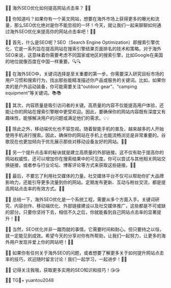 🎉✨ 海外SEO优化如何提高网站点击率？ 🎉✨

🚀🚀 你知道吗？如果你有一个英文网站，想要在海外市场上获得更多的曝光和流量，那么SEO优化绝对是你不能忽视的一环！今天，就让我们一起来聊聊如何通过海外SEO优化来提高你的网站点击率吧！🎯🎯

🌈🌈 首先，什么是SEO呢？SEO（Search Engine Optimization）即搜索引擎优化，它是一系列旨在提高网站在搜索引擎结果页面排名的技术和策略。对于海外SEO来说，这意味着你需要考虑不同国家或地区的搜索引擎，比如Google在美国的地位就像百度在中国一样重要。🔍🔍

🌈🌈 在海外SEO中，关键词选择是至关重要的第一步。你需要深入研究目标市场的用户习惯和搜索行为，找出那些能精准描述你产品或服务的关键词。比如，如果你卖的是户外运动装备，你可能需要关注“outdoor gear”、“camping equipment”等关键词。📚📚

🌈🌈 其次，内容质量是吸引访问者的关键。高质量的内容不仅能提高用户体验，还能让你的网站在搜索引擎眼中更受欢迎。因此，要确保你的网站内容既有深度又有趣味性，能够解决用户的问题或满足他们的需求。💡💡

🌈🌈 除此之外，移动端优化也不容忽视。随着智能手机的普及，越来越多的人开始使用手机进行搜索。因此，确保你的网站在手机上也能流畅浏览是非常重要的。谷歌现在也更加倾向于优先展示那些对移动设备友好的网站。📱📱

🌈🌈 另一个提升点击率的秘诀就是建立高质量的外部链接。这不仅有助于提高你的网站权威性，还可以增加你在搜索结果中的可见度。你可以尝试与其他相关网站交换链接，或者参与行业论坛、博客评论等方式来获取这些链接。🔗🔗

🌈🌈 最后，不要忘了利用社交媒体的力量。社交媒体平台不仅可以帮助你扩大品牌影响力，还能引导更多流量到你的网站。定期发布更新、互动与粉丝交流，都是提高网站点击率的有效方式。💬💬

🌈🌈 总结一下，海外SEO优化是一个系统工程，需要从多个方面入手。关键词研究、内容创作、移动端优化、外部链接建设以及社交媒体推广，这些都是不可或缺的部分。只要你坚持下去，相信不久之后，你就能看到自己网站点击率的显著提升！🚀🚀

🌈🌈 当然，SEO优化并非一蹴而就的事情，它需要时间和耐心。但只要持之以恒，就一定能见到成效。希望今天的分享对你有所帮助，让我们一起努力，让更多的海外用户发现并爱上你的网站吧！🌟🌟

🌈🌈 如果你有任何关于海外SEO的问题，或者想要了解更多关于如何提升网站点击率的技巧，欢迎随时留言讨论！我们一起学习，一起进步！🤝🤝

🌈🌈 记得关注我哦，获取更多实用的SEO知识和技巧！😘😘

🌈🌈 TG💪+ yuantou2048
